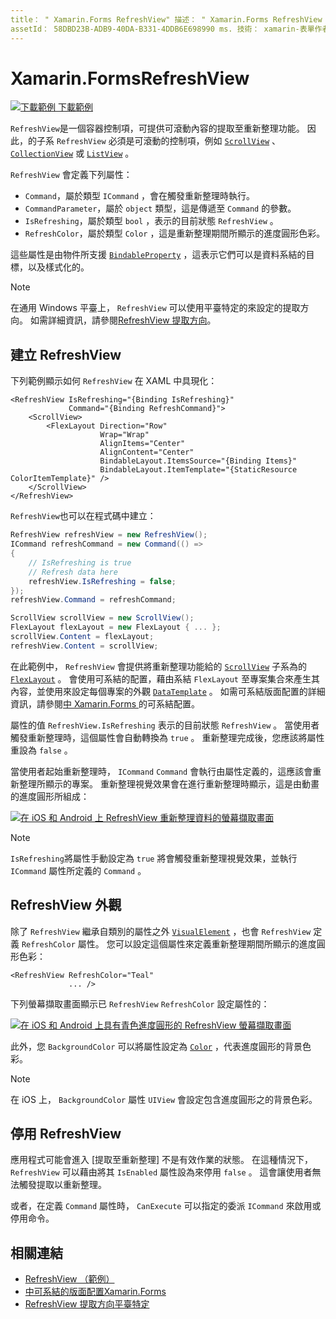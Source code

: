 ```yaml
---
title： " Xamarin.Forms RefreshView" 描述： " Xamarin.Forms RefreshView 是一個容器控制項，可提供可滾動內容的 [提取至重新整理] 功能。
assetId： 58DBD23B-ADB9-40DA-B331-4DDB6E698990 ms. 技術： xamarin-表單作者： davidbritch ms. author： dabritch ms. 日期：09/19/2019 否-loc： [ Xamarin.Forms ， Xamarin.Essentials ]
---
```


# <a name="xamarinforms-refreshview"></a>Xamarin.FormsRefreshView

[![下載範例 ](~/media/shared/download.png) 下載範例](https://docs.microsoft.com/samples/xamarin/xamarin-forms-samples/userinterface-refreshviewdemo/)

`RefreshView`是一個容器控制項，可提供可滾動內容的提取至重新整理功能。 因此，的子系 `RefreshView` 必須是可滾動的控制項，例如 [`ScrollView`](xref:Xamarin.Forms.ScrollView) 、 [`CollectionView`](xref:Xamarin.Forms.CollectionView) 或 [`ListView`](xref:Xamarin.Forms.ListView) 。

`RefreshView` 會定義下列屬性：

- `Command`，屬於類型 `ICommand` ，會在觸發重新整理時執行。
- `CommandParameter`，屬於 `object` 類型，這是傳遞至 `Command` 的參數。
- `IsRefreshing`，屬於類型 `bool` ，表示的目前狀態 `RefreshView` 。
- `RefreshColor`，屬於類型 `Color` ，這是重新整理期間所顯示的進度圓形色彩。

這些屬性是由物件所支援 [`BindableProperty`](xref:Xamarin.Forms.BindableProperty) ，這表示它們可以是資料系結的目標，以及樣式化的。

> [!NOTE]
> 在通用 Windows 平臺上， `RefreshView` 可以使用平臺特定的來設定的提取方向。 如需詳細資訊，請參閱[RefreshView 提取方向](~/xamarin-forms/platform/windows/refreshview-pulldirection.md)。

## <a name="create-a-refreshview"></a>建立 RefreshView

下列範例顯示如何 `RefreshView` 在 XAML 中具現化：

```xaml
<RefreshView IsRefreshing="{Binding IsRefreshing}"
             Command="{Binding RefreshCommand}">
    <ScrollView>
        <FlexLayout Direction="Row"
                    Wrap="Wrap"
                    AlignItems="Center"
                    AlignContent="Center"
                    BindableLayout.ItemsSource="{Binding Items}"
                    BindableLayout.ItemTemplate="{StaticResource ColorItemTemplate}" />
    </ScrollView>
</RefreshView>
```

`RefreshView`也可以在程式碼中建立：

```csharp
RefreshView refreshView = new RefreshView();
ICommand refreshCommand = new Command(() =>
{
    // IsRefreshing is true
    // Refresh data here
    refreshView.IsRefreshing = false;
});
refreshView.Command = refreshCommand;

ScrollView scrollView = new ScrollView();
FlexLayout flexLayout = new FlexLayout { ... };
scrollView.Content = flexLayout;
refreshView.Content = scrollView;
```

在此範例中， `RefreshView` 會提供將重新整理功能給的 [`ScrollView`](xref:Xamarin.Forms.ScrollView) 子系為的 [`FlexLayout`](xref:Xamarin.Forms.FlexLayout) 。 會使用可系結的配置，藉由系結 `FlexLayout` 至專案集合來產生其內容，並使用來設定每個專案的外觀 [`DataTemplate`](xref:Xamarin.Forms.DataTemplate) 。 如需可系結版面配置的詳細資訊，請參閱[中 Xamarin.Forms ](~/xamarin-forms/user-interface/layouts/bindable-layouts.md)的可系結配置。

屬性的值 `RefreshView.IsRefreshing` 表示的目前狀態 `RefreshView` 。 當使用者觸發重新整理時，這個屬性會自動轉換為 `true` 。 重新整理完成後，您應該將屬性重設為 `false` 。

當使用者起始重新整理時， `ICommand` `Command` 會執行由屬性定義的，這應該會重新整理所顯示的專案。 重新整理視覺效果會在進行重新整理時顯示，這是由動畫的進度圓形所組成：

[![在 iOS 和 Android 上 RefreshView 重新整理資料的螢幕擷取畫面](refreshview-images/default-progress-circle.png "RefreshView 重新整理資料")](refreshview-images/default-progress-circle-large.png#lightbox "RefreshView 重新整理資料")

> [!NOTE]
> `IsRefreshing`將屬性手動設定為 `true` 將會觸發重新整理視覺效果，並執行 `ICommand` 屬性所定義的 `Command` 。

## <a name="refreshview-appearance"></a>RefreshView 外觀

除了 `RefreshView` 繼承自類別的屬性之外 [`VisualElement`](xref:Xamarin.Forms.VisualElement) ，也會 `RefreshView` 定義 `RefreshColor` 屬性。 您可以設定這個屬性來定義重新整理期間所顯示的進度圓形色彩：

```xaml
<RefreshView RefreshColor="Teal"
             ... />
```

下列螢幕擷取畫面顯示已 `RefreshView` `RefreshColor` 設定屬性的：

[![在 iOS 和 Android 上具有青色進度圓形的 RefreshView 螢幕擷取畫面](refreshview-images/teal-progress-circle.png "具有青色進度圓形的 RefreshView")](refreshview-images/teal-progress-circle-large.png#lightbox "具有青色進度圓形的 RefreshView")

此外，您 `BackgroundColor` 可以將屬性設定為 [`Color`](xref:Xamarin.Forms.Color) ，代表進度圓形的背景色彩。

> [!NOTE]
> 在 iOS 上， `BackgroundColor` 屬性 `UIView` 會設定包含進度圓形之的背景色彩。

## <a name="disable-a-refreshview"></a>停用 RefreshView

應用程式可能會進入 [提取至重新整理] 不是有效作業的狀態。 在這種情況下， `RefreshView` 可以藉由將其 `IsEnabled` 屬性設為來停用 `false` 。 這會讓使用者無法觸發提取以重新整理。

或者，在定義 `Command` 屬性時， `CanExecute` 可以指定的委派 `ICommand` 來啟用或停用命令。

## <a name="related-links"></a>相關連結

- [RefreshView （範例）](https://docs.microsoft.com/samples/xamarin/xamarin-forms-samples/userinterface-refreshviewdemo/)
- [中可系結的版面配置Xamarin.Forms](~/xamarin-forms/user-interface/layouts/bindable-layouts.md)
- [RefreshView 提取方向平臺特定](~/xamarin-forms/platform/windows/refreshview-pulldirection.md)
